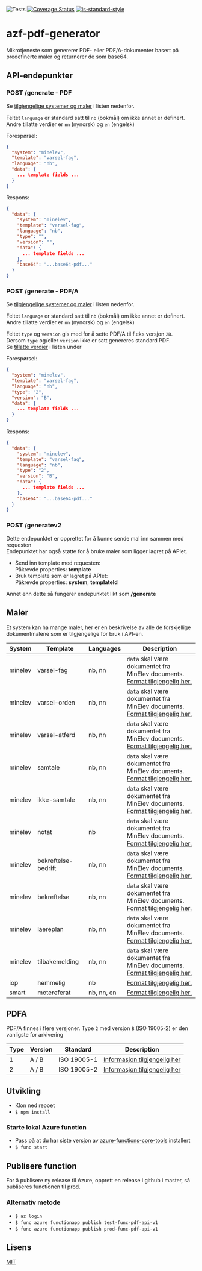 ![Tests](https://github.com/vtfk/azf-pdf-generator/workflows/Run%20tests/badge.svg)
[![Coverage Status](https://coveralls.io/repos/github/vtfk/azf-pdf-generator/badge.svg?branch=main)](https://coveralls.io/github/vtfk/azf-pdf-generator?branch=main)
[![js-standard-style](https://img.shields.io/badge/code%20style-standard-brightgreen.svg?style=flat)](https://github.com/feross/standard)

# azf-pdf-generator

Mikrotjeneste som genererer PDF- eller PDF/A-dokumenter basert på predefinerte maler og returnerer de som base64.

## API-endepunkter

### POST /generate - PDF

Se [tilgjengelige systemer og maler](#maler) i listen nedenfor.

Feltet `language` er standard satt til `nb` (bokmål) om ikke annet er definert. <br>
Andre tillatte verdier er `nn` (nynorsk) og `en` (engelsk)

Forespørsel:

```json
{
  "system": "minelev",
  "template": "varsel-fag",
  "language": "nb",
  "data": {
    ... template fields ...
  }
}
```

Respons:

```json
{
  "data": {
    "system": "minelev",
    "template": "varsel-fag",
    "language": "nb",
    "type": "",
    "version": "",
    "data": {
      ... template fields ...
    },
    "base64": "...base64-pdf..."
  }
}
```

### POST /generate - PDF/A

Se [tilgjengelige systemer og maler](#maler) i listen nedenfor.

Feltet `language` er standard satt til `nb` (bokmål) om ikke annet er definert. <br>
Andre tillatte verdier er `nn` (nynorsk) og `en` (engelsk)

Feltet `type` og `version` gis med for å sette PDF/A til f.eks versjon `2B`. <br>
Dersom `type` og/eller `version` ikke er satt genereres standard PDF. <br>
Se [tillatte verdier](#pdfa) i listen under

Forespørsel:

```json
{
  "system": "minelev",
  "template": "varsel-fag",
  "language": "nb",
  "type": "2",
  "version": "B",
  "data": {
    ... template fields ...
  }
}
```

Respons:

```json
{
  "data": {
    "system": "minelev",
    "template": "varsel-fag",
    "language": "nb",
    "type": "2",
    "version": "B",
    "data": {
      ... template fields ...
    },
    "base64": "...base64-pdf..."
  }
}
```

### POST /generatev2
Dette endepunktet er opprettet for å kunne sende mal inn sammen med requesten<br/>
Endepunktet har også støtte for å bruke maler som ligger lagret på APIet.

* Send inn template med requesten:<br>
  Påkrevde properties: **template**
* Bruk template som er lagret på APIet:<br>
  Påkrevde properties: **system**, **templateId**

Annet enn dette så fungerer endepunktet likt som **/generate**


## Maler

Et system kan ha mange maler, her er en beskrivelse av alle de forskjellige dokumentmalene som er tilgjengelige for bruk i API-en.

| System  | Template   | Languages  | Description  |
|---------|------------|------------|--------------|
| minelev | varsel-fag | nb, nn     | `data` skal være dokumentet fra MinElev documents. <br>[Format tilgjengelig her.](https://github.com/vtfk/minelev-api/blob/main/docs/postDocument.md#fag) |
| minelev | varsel-orden | nb, nn   | `data` skal være dokumentet fra MinElev documents. <br>[Format tilgjengelig her.](https://github.com/vtfk/minelev-api/blob/main/docs/postDocument.md#orden) |
| minelev | varsel-atferd | nb, nn  | `data` skal være dokumentet fra MinElev documents. <br>[Format tilgjengelig her.](https://github.com/vtfk/minelev-api/blob/main/docs/postDocument.md#atferd) |
| minelev | samtale | nb, nn  | `data` skal være dokumentet fra MinElev documents. <br>[Format tilgjengelig her.](https://github.com/vtfk/minelev-api/blob/main/docs/postDocument.md#samtale-1) |
| minelev | ikke-samtale | nb, nn  | `data` skal være dokumentet fra MinElev documents. <br>[Format tilgjengelig her.](https://github.com/vtfk/minelev-api/blob/main/docs/postDocument.md#ikke-samtale) |
| minelev | notat | nb  | `data` skal være dokumentet fra MinElev documents. <br>[Format tilgjengelig her.](https://github.com/vtfk/minelev-api/blob/main/docs/postDocument.md#notat-1) |
| minelev | bekreftelse-bedrift | nb, nn  | `data` skal være dokumentet fra MinElev documents. <br>[Format tilgjengelig her.](https://github.com/vtfk/minelev-api/blob/main/docs/postDocument.md#yff-bekreftelse-bedrift) |
| minelev | bekreftelse | nb, nn  | `data` skal være dokumentet fra MinElev documents. <br>[Format tilgjengelig her.](https://github.com/vtfk/minelev-api/blob/main/docs/postDocument.md#yff-bekreftelse) |
| minelev | laereplan | nb, nn  | `data` skal være dokumentet fra MinElev documents. <br>[Format tilgjengelig her.](https://github.com/vtfk/minelev-api/blob/main/docs/postDocument.md#yff-lokalplan-maal) |
| minelev | tilbakemelding | nb, nn  | `data` skal være dokumentet fra MinElev documents. <br>[Format tilgjengelig her.](https://github.com/vtfk/minelev-api/blob/main/docs/postDocument.md#yff-tilbakemelding) |
| iop | hemmelig | nb | [Format tilgjengelig her.](https://github.com/vtfk/azf-pdf-generator/blob/main/docs/templates.md#iop-hemmelig) |
| smart | motereferat | nb, nn, en | [Format tilgjengelig her.](https://github.com/vtfk/azf-pdf-generator/blob/main/docs/templates.md#smart-motereferat) |

## PDFA

PDF/A finnes i flere versjoner. Type `2` med versjon `B` (ISO 19005-2) er den vanligste for arkivering

| Type | Version | Standard | Description |
|------|---------|----------|-------------|
| 1    | A / B   | ISO 19005-1 | [Informasjon tilgjengelig her](https://en.wikipedia.org/wiki/PDF/A#pdf/a-1) |
| 2    | A / B   | ISO 19005-2 | [Informasjon tilgjengelig her](https://en.wikipedia.org/wiki/PDF/A#pdf/a-2) |


## Utvikling

- Klon ned repoet
- `$ npm install`

### Starte lokal Azure function

- Pass på at du har siste versjon av [azure-functions-core-tools](https://www.npmjs.com/package/azure-functions-core-tools) installert
- `$ func start`

## Publisere function

For å publisere ny release til Azure, opprett en release i github i master, så publiseres functionen til prod.

### Alternativ metode

- `$ az login`
- `$ func azure functionapp publish test-func-pdf-api-v1`
- `$ func azure functionapp publish prod-func-pdf-api-v1`

## Lisens

[MIT](/LICENSE.md)
